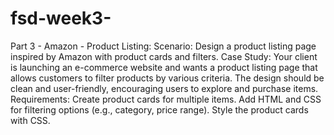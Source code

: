 # fsd-week3-
Part 3 - Amazon - Product Listing:
Scenario: Design a product listing page inspired by Amazon with product cards and filters.
Case Study: Your client is launching an e-commerce website and wants a product listing page that allows customers to filter products by various criteria.
The design should be clean and user-friendly, encouraging users to explore and purchase items.
Requirements:
Create product cards for multiple items.
Add HTML and CSS for filtering options (e.g., category, price range).
Style the product cards with CSS.
